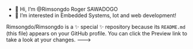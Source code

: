 - 👋 Hi, I’m @Rimsongdo Roger SAWADOGO
- 👀 I’m interested in Embedded Systems, Iot and web development!


Rimsongdo/Rimsongdo is a ✨ special ✨ repository because its `README.md` (this file) appears on your GitHub profile.
You can click the Preview link to take a look at your changes.
--->
